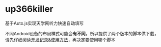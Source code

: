 # up366killer
基于Auto.js实现天学网听力快速自动填写

不同Android设备的布局样式可能会**有不同**，所以提供了两个版本的脚本供下载，请先仔细阅读[开发记录&使用方法](https://shimo.im/docs/TQqqcqyVQvCtgRQR/)，再决定要使用哪个脚本
